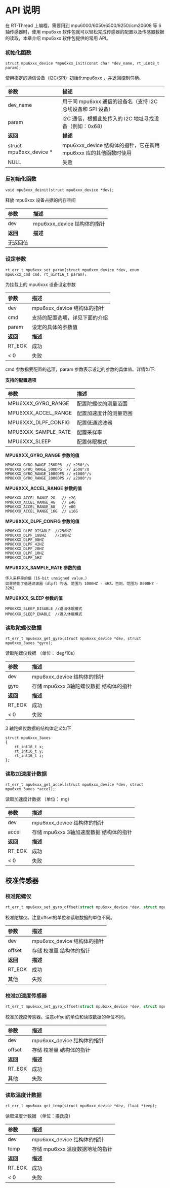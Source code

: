 # API 说明

在 RT-Thread 上编程，需要用到 mpu6000/6050/6500/9250/icm20608 等 6 轴传感器时，使用 mpu6xxx 软件包就可以轻松完成传感器的配置以及传感器数据的读取，本章介绍 mpu6xxx 软件包提供的常用 API。

### 初始化函数

```{.c}
struct mpu6xxx_device *mpu6xxx_init(const char *dev_name, rt_uint8_t param);
```

使用指定的通信设备（I2C/SPI）初始化mpu6xxx ，并返回控制句柄。

| 参数              | 描述                                |
|:------------------|:------------------------------------|
|dev_name               | 用于同 mpu6xxx 通信的设备名（支持 I2C 总线设备和 SPI 设备） |
|param | I2C 通信，根据此处传入的 I2C 地址寻找设备（例如：0x68） |
| **返回**          | **描述**                                |
|struct mpu6xxx_device *                  | mpu6xxx_device 结构体的指针，它在调用 mpu6xxx 库的其他函数时使用 |
|NULL                 | 失败                                |

### 反初始化函数

```{.c}
void mpu6xxx_deinit(struct mpu6xxx_device *dev);
```

释放 mpu6xxx 设备占据的内存空间

| 参数     | 描述                        |
| :------- | :-------------------------- |
| dev      | mpu6xxx_device 结构体的指针 |
| **返回** | **描述**                    |
| 无返回值 |                             |

### 设定参数

```{.c}
rt_err_t mpu6xxx_set_param(struct mpu6xxx_device *dev, enum mpu6xxx_cmd cmd, rt_uint16_t param);
```

为挂载上的 mpu6xxx 设备设定参数

| 参数              | 描述                                |
|:------------------|:------------------------------------|
|dev               | mpu6xxx_device 结构体的指针 |
|cmd | 支持的配置选项，详见下面的介绍 |
|param | 设定的具体的参数值 |
| **返回**          | **描述**                                |
|RT_EOK                  | 成功 |
|< 0                 | 失败                                |

cmd 参数指要配置的选项，param 参数表示设定的参数的具体值。详情如下:

**支持的配置选项** 

| 参数              | 描述                                |
|:------------------|:------------------------------------|
|MPU6XXX_GYRO_RANGE               | 配置陀螺仪的测量范围 |
|MPU6XXX_ACCEL_RANGE | 配置加速度计的测量范围 |
|MPU6XXX_DLPF_CONFIG | 配置低通滤波器 |
| MPU6XXX_SAMPLE_RATE | 配置采样率 |
|MPU6XXX_SLEEP                  | 配置休眠模式 |

**MPU6XXX_GYRO_RANGE 参数的值** 

```
MPU6XXX_GYRO_RANGE_250DPS  // ±250°/s
MPU6XXX_GYRO_RANGE_500DPS  // ±500°/s
MPU6XXX_GYRO_RANGE_1000DPS // ±1000°/s
MPU6XXX_GYRO_RANGE_2000DPS // ±2000°/s
```

**MPU6XXX_ACCEL_RANGE 参数的值** 

```
MPU6XXX_ACCEL_RANGE_2G   // ±2G
MPU6XXX_ACCEL_RANGE_4G   // ±4G
MPU6XXX_ACCEL_RANGE_8G   // ±8G
MPU6XXX_ACCEL_RANGE_16G  // ±16G
```

**MPU6XXX_DLPF_CONFIG 参数的值** 

```
MPU6XXX_DLPF_DISABLE  //256HZ
MPU6XXX_DLPF_188HZ    //188HZ
MPU6XXX_DLPF_98HZ
MPU6XXX_DLPF_42HZ
MPU6XXX_DLPF_20HZ
MPU6XXX_DLPF_10HZ
MPU6XXX_DLPF_5HZ
```

**MPU6XXX_SAMPLE_RATE 参数的值** 

```
传入采样率的值（16-bit unsigned value.）
如果使能了低通滤波器（dlpf）的话，范围为 1000HZ - 4HZ。否则，范围为 8000HZ - 32HZ
```

**MPU6XXX_SLEEP  参数的值** 

```
MPU6XXX_SLEEP_DISABLE //退出休眠模式
MPU6XXX_SLEEP_ENABLE  //进入休眠模式
```


### 读取陀螺仪数据   

```{.c}
rt_err_t mpu6xxx_get_gyro(struct mpu6xxx_device *dev, struct mpu6xxx_3axes *gyro);
```

读取陀螺仪数据 （单位： deg/10s）

| 参数     | 描述                                    |
| :------- | :-------------------------------------- |
| dev      | mpu6xxx_device 结构体的指针             |
| gyro     | 存储 mpu6xxx 3轴陀螺仪数据 结构体的指针 |
| **返回** | **描述**                                |
| RT_EOK   | 成功                                    |
| < 0      | 失败                                    |

3 轴陀螺仪数据的结构体定义如下

```{.c}
struct mpu6xxx_3axes
{
    rt_int16_t x;
    rt_int16_t y;
    rt_int16_t z;
};
```

### 读取加速度计数据

```{.c}
rt_err_t mpu6xxx_get_accel(struct mpu6xxx_device *dev, struct mpu6xxx_3axes *accel);
```

读取加速度计数据 （单位： mg）

| 参数     | 描述                                    |
| :------- | :-------------------------------------- |
| dev      | mpu6xxx_device 结构体的指针             |
| accel    | 存储 mpu6xxx 3轴加速度数据 结构体的指针 |
| **返回** | **描述**                                |
| RT_EOK   | 成功                                    |
| < 0      | 失败                                    |

## 校准传感器

### 校准陀螺仪

```c
rt_err_t mpu6xxx_set_gyro_offset(struct mpu6xxx_device *dev, struct mpu6xxx_3axes *offset);
```

 校准陀螺仪。注意offset的单位和读取数据的单位不同。

| 参数     | 描述                        |
| :------- | :-------------------------- |
| dev      | mpu6xxx_device 结构体的指针 |
| offset   | 存储 校准量 结构体的指针    |
| **返回** | **描述**                    |
| RT_EOK   | 成功                        |
| 其他     | 失败                        |

### 校准加速度传感器

```c
rt_err_t mpu6xxx_set_gyro_offset(struct mpu6xxx_device *dev, struct mpu6xxx_3axes *offset);
```

校准加速度传感器。注意offset的单位和读取数据的单位不同。

| 参数     | 描述                        |
| :------- | :-------------------------- |
| dev      | mpu6xxx_device 结构体的指针 |
| offset   | 存储 校准量 结构体的指针    |
| **返回** | **描述**                    |
| RT_EOK   | 成功                        |
| 其他     | 失败                        |

### 读取温度计数据

```{.c}
rt_err_t mpu6xxx_get_temp(struct mpu6xxx_device *dev, float *temp);
```

读取温度计数据 （单位：摄氏度）

| 参数     | 描述                            |
| :------- | :------------------------------ |
| dev      | mpu6xxx_device 结构体的指针     |
| temp     | 存储 mpu6xxx 温度数据地址的指针 |
| **返回** | **描述**                        |
| RT_EOK   | 成功                            |
| < 0      | 失败                            |
